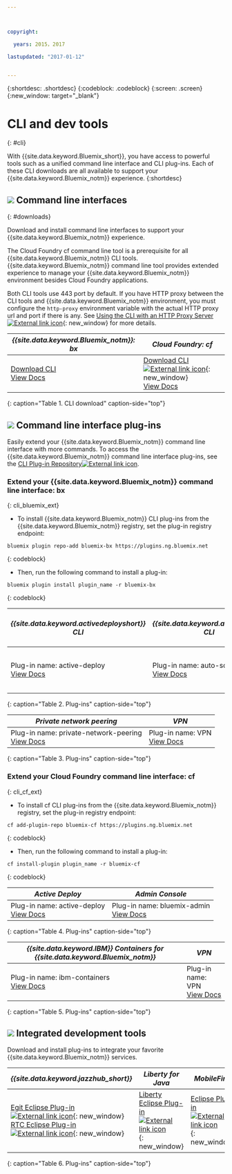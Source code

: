 ```yaml
---



copyright:

  years: 2015，2017

lastupdated: "2017-01-12"


---
```


{:shortdesc: .shortdesc}
{:codeblock: .codeblock}
{:screen: .screen}
{:new_window: target="_blank"}

# CLI and dev tools
{: #cli}

With {{site.data.keyword.Bluemix_short}}, you have access to powerful tools such as a unified command line interface and CLI plug-ins. Each of these CLI downloads are all available to support your {{site.data.keyword.Bluemix_notm}} experience.
{:shortdesc}

## ![](./images/CLI.svg) Command line interfaces
{: #downloads}

Download and install command line interfaces to support your {{site.data.keyword.Bluemix_notm}} experience.

The Cloud Foundry cf command line tool is a prerequisite for all {{site.data.keyword.Bluemix_notm}} CLI tools. {{site.data.keyword.Bluemix_notm}} command line tool provides extended experience to manage your {{site.data.keyword.Bluemix_notm}} environment besides Cloud Foundry applications.

Both CLI tools use 443 port by default. If you have HTTP proxy between the CLI tools and {{site.data.keyword.Bluemix_notm}} environment, you must configure the  `http-proxy` environment variable with the actual HTTP proxy url and port if there is any. See [Using the CLI with an HTTP Proxy Server ![External link icon](../icons/launch-glyph.svg)](http://docs.cloudfoundry.org/cf-cli/http-proxy.html){: new_window} for more details.


| *{{site.data.keyword.Bluemix_notm}}: bx* | *Cloud Foundry: cf* |
|---------------------|---------------|
| [Download CLI](http://clis.ng.bluemix.net/) <br> [View Docs](/docs/cli/reference/bluemix_cli/index.html)|  [Download CLI ![External link icon](../icons/launch-glyph.svg)](https://github.com/cloudfoundry/cli/releases){: new_window}  <br> [View Docs](/docs/cli/reference/cfcommands/index.html) |
{: caption="Table 1. CLI download" caption-side="top"}


## ![](./images/CLI_Plugin.svg) Command line interface plug-ins

Easily extend your {{site.data.keyword.Bluemix_notm}} command line interface with more commands. To access the {{site.data.keyword.Bluemix_notm}} command line interface plug-ins, see the [CLI Plug-in Repository![External link icon](../icons/launch-glyph.svg)](https://plugins.ng.bluemix.net/).

### Extend your {{site.data.keyword.Bluemix_notm}} command line interface: bx
{: cli_bluemix_ext}

* To install {{site.data.keyword.Bluemix_notm}} CLI plug-ins from the {{site.data.keyword.Bluemix_notm}} registry, set the plug-in registry endpoint:

```
bluemix plugin repo-add bluemix-bx https://plugins.ng.bluemix.net
```
{: codeblock}

* Then, run the following command to install a plug-in:

```
bluemix plugin install plugin_name -r bluemix-bx
```
{: codeblock}


| *{{site.data.keyword.activedeployshort}} CLI* | *{{site.data.keyword.autoscaling}} CLI* | *IBM Bluemix Container Service*  |
|-----|-----|-----|
| Plug-in name: active-deploy <br> [View Docs](/docs/services/ActiveDeploy/cli.html#cli) | Plug-in name: auto-scaling <br> [View Docs](/docs/cli/plugins/auto-scaling/index.html) |  Plug-in name: container-service  <br> [View Docs](/docs/containers/cs_cli_devtools.html) |
{: caption="Table 2. Plug-ins" caption-side="top"}

|  *Private network peering* | *VPN*  |
|-----|-----|
| Plug-in name: private-network-peering  <br> [View Docs](/docs/cli/plugins/pnp/index.html) |Plug-in name: VPN  <br> [View Docs](/docs/cli/plugins/bx_vpn/index.html) |
{: caption="Table 3. Plug-ins" caption-side="top"}


### Extend your Cloud Foundry command line interface: cf
{: cli_cf_ext}

* To install cf CLI plug-ins from the {{site.data.keyword.Bluemix_notm}} registry, set the plug-in registry endpoint:

```
cf add-plugin-repo bluemix-cf https://plugins.ng.bluemix.net
```
{: codeblock}

* Then, run the following command to install a plug-in:

```
cf install-plugin plugin_name -r bluemix-cf
```
{: codeblock}


| *Active Deploy* | *Admin Console* |
|-----------------|-----------------|
| Plug-in name: active-deploy <br>  [View Docs](/docs/services/ActiveDeploy/cli.html#cli) |  Plug-in name: bluemix-admin <br> [View Docs](/docs/cli/plugins/bluemix_admin/index.html) |
{: caption="Table 4. Plug-ins" caption-side="top"}


| *{{site.data.keyword.IBM}} Containers for {{site.data.keyword.Bluemix_notm}}* | *VPN* |
|-----------------|-----------------|
| Plug-in name: ibm-containers <br> [View Docs](https://www.{DomainName}/docs/containers/container_cli_cfic.html#container_cli_cfic) | Plug-in name: VPN <br> [View Docs](/docs/cli/plugins/vpn/index.html) |
{: caption="Table 5. Plug-ins" caption-side="top"}


## ![](./images/Integrated_Dev_Tools.svg) Integrated development tools

Download and install plug-ins to integrate your favorite {{site.data.keyword.Bluemix_notm}} services.

| *{{site.data.keyword.jazzhub_short}}* | *Liberty for Java* | *MobileFirst* | *{{site.data.keyword.rules_short}}* | *Eclipse Tools for Bluemix* |
|-------------|----------|----------|----------|----------|
| [Egit Eclipse Plug-in ![External link icon](../icons/launch-glyph.svg)](https://hub.jazz.net/docs/reference/gitclient/#eclipse_using_egit){: new_window} <br> [RTC Eclipse Plug-in ![External link icon](../icons/launch-glyph.svg)](https://hub.jazz.net/docs/reference/gitclient/#eclipse_using_rtc){: new_window} | [Liberty Eclipse Plug-in ![External link icon](../icons/launch-glyph.svg)](https://developer.ibm.com/wasdev/downloads/liberty-profile-using-eclipse/){: new_window} | [Eclipse Plug-in ![External link icon](../icons/launch-glyph.svg)](https://marketplace.eclipse.org/content/ibm-mobilefirst-platform-studio){: new_window} | [Rules Designer Eclipse Plug-in ![External link icon](../icons/launch-glyph.svg)](/docs/services/rules/index.html#rulov002) | [Bluemix Eclipse Plug-in ![External link icon](../icons/launch-glyph.svg)](https://console.ng.bluemix.net/docs/manageapps/eclipsetools/eclipsetools.html){: new_window} |
{: caption="Table 6. Plug-ins" caption-side="top"}
